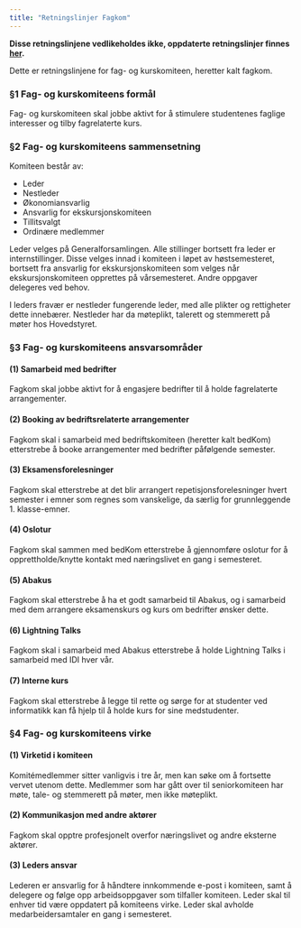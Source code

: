 ```yaml
---
title: "Retningslinjer Fagkom"
---
```


**Disse retningslinjene vedlikeholdes ikke, oppdaterte retningslinjer finnes [her](/info/innsikt-og-interface/retningslinjer/).**


Dette er retningslinjene for fag- og kurskomiteen, heretter kalt fagkom.

### §1 Fag- og kurskomiteens formål

Fag- og kurskomiteen skal jobbe aktivt for å stimulere studentenes faglige interesser og tilby fagrelaterte kurs.

### §2 Fag- og kurskomiteens sammensetning

Komiteen består av:
- Leder
- Nestleder
- Økonomiansvarlig
- Ansvarlig for ekskursjonskomiteen
- Tillitsvalgt
- Ordinære medlemmer

Leder velges på Generalforsamlingen. Alle stillinger bortsett fra leder er internstillinger. Disse velges innad i komiteen i løpet av høstsemesteret, bortsett fra ansvarlig for ekskursjonskomiteen som velges når ekskursjonskomiteen opprettes på vårsemesteret. Andre oppgaver delegeres ved behov. 

I leders fravær er nestleder fungerende leder, med alle plikter og rettigheter dette innebærer. Nestleder har da møteplikt, talerett og stemmerett på møter hos Hovedstyret.

### §3 Fag- og kurskomiteens ansvarsområder

#### (1) Samarbeid med bedrifter 
Fagkom skal jobbe aktivt for å engasjere bedrifter til å holde fagrelaterte arrangementer.

#### (2) Booking av bedriftsrelaterte arrangementer
Fagkom skal i samarbeid med bedriftskomiteen (heretter kalt bedKom) etterstrebe å booke arrangementer med bedrifter påfølgende semester. 

#### (3) Eksamensforelesninger
Fagkom skal etterstrebe at det blir arrangert repetisjonsforelesninger hvert semester i emner som regnes som vanskelige, da særlig for grunnleggende 1. klasse-emner. 

#### (4) Oslotur

Fagkom skal sammen med bedKom etterstrebe å gjennomføre oslotur for å opprettholde/knytte kontakt med næringslivet en gang i semesteret. 

#### (5) Abakus

Fagkom skal etterstrebe å ha et godt samarbeid til Abakus, og i samarbeid med dem arrangere eksamenskurs og kurs om bedrifter ønsker dette.

#### (6) Lightning Talks

Fagkom skal i samarbeid med Abakus etterstrebe å holde Lightning Talks i samarbeid med IDI hver vår.

#### (7) Interne kurs

Fagkom skal etterstrebe å legge til rette og sørge for at studenter ved informatikk kan få hjelp til å holde kurs for sine medstudenter.

### §4 Fag- og kurskomiteens virke

#### (1) Virketid i komiteen
Komitémedlemmer sitter vanligvis i tre år, men kan søke om å fortsette vervet utenom dette. Medlemmer som har gått over til seniorkomiteen har møte, tale- og stemmerett på møter, men ikke møteplikt. 

#### (2) Kommunikasjon med andre aktører
Fagkom skal opptre profesjonelt overfor næringslivet og andre eksterne aktører. 

#### (3) Leders ansvar
Lederen er ansvarlig for å håndtere innkommende e-post i komiteen, samt å delegere og følge opp arbeidsoppgaver som tilfaller komiteen. Leder skal til enhver tid være oppdatert på komiteens virke. Leder skal avholde medarbeidersamtaler en gang i semesteret.